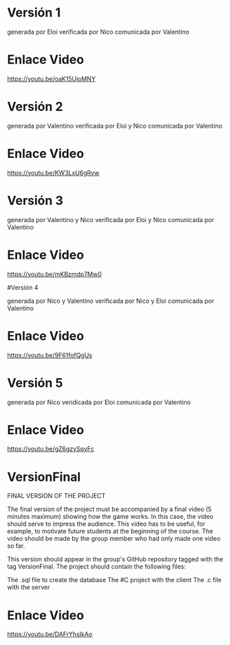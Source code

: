 # Versión 1 

generada por Eloi
verificada por  Nico
comunicada por Valentino

# Enlace Video
https://youtu.be/oaK15UioMNY

# Versión 2 

generada por Valentino
verificada por Eloi y Nico
comunicada por Valentino

# Enlace Video
https://youtu.be/KW3LxU6gRyw

# Versión 3 

generada por Valentino y Nico
verificada por Eloi y Nico
comunicada por Valentino

# Enlace Video
https://youtu.be/mKBzmdp7Mw0

#Versión 4 

generada por Nico y Valentino
verificada por Nico y Eloi
comunicada por Valentino

# Enlace Video
https://youtu.be/9F61fofQgUs






# Versión 5 

generada por Nico
veridicada por Eloi
comunicada por Valentino


# Enlace Video
https://youtu.be/gZ6gzySpvFc

# VersionFinal

FINAL VERSION OF THE PROJECT

The final version of the project must be accompanied by a final video (5 minutes maximum) showing how the game works. In this case, the video should serve to impress the audience. This video has to be useful, for example, to motivate future students at the beginning of the course. The video should be made by the group member who had only made one video so far.

This version should appear in the group's GitHub repository tagged with the tag VersionFinal. The project should contain the following files:

The .sql file to create the database
The #C project with the client
The .c file with the server
# Enlace Video
https://youtu.be/DAFrYhsIkAo


